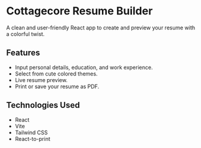 # Cottagecore Resume Builder

A clean and user-friendly React app to create and preview your resume with a colorful twist.

## Features

- Input personal details, education, and work experience.
- Select from cute colored themes.
- Live resume preview.
- Print or save your resume as PDF.

## Technologies Used

- React
- Vite
- Tailwind CSS
- React-to-print